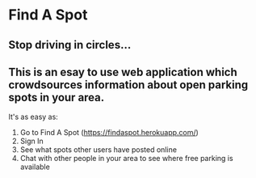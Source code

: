 # Find A Spot
## Stop driving in circles...
## This is an esay to use web application which crowdsources information about open parking spots in your area.  

It's as easy as:

1. Go to Find A Spot (https://findaspot.herokuapp.com/)
2. Sign In
3. See what spots other users have posted online
4. Chat with other people in your area to see where free parking is available
